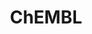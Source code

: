 ---
bigquery: https://console.cloud.google.com/bigquery?p=patents-public-data&d=ebi_chembl&page=dataset
citation: '"The ChEMBL database in 2017." Anna Gaulton, Anne Hersey, Michał Nowotka,
  A Patrícia Bento, Jon Chambers, David Mendez, Prudence Mutowo, Francis Atkinson,
  Louisa J Bellis, Elena Cibrián-Uhalte, Mark Davies, Nathan Dedman, Anneli Karlsson,
  María Paula Magariños, John P Overington, George Papadatos, Ines Smit, Andrew R
  Leach Nucleic acids Research (2017) 45 (Database Issue), D945-D954'
contributors: European Bioinformatics Institute
cost: None
description: ChEMBL Data is a manually curated database of small molecules used in
  drug discovery, including information about existing patented drugs.
documentation: 'schema: https://www.ebi.ac.uk/chembl/db_schema


  '
last_edit: Mon, 04 Apr 2022 19:07:30 GMT
location: https://console.cloud.google.com/marketplace/product/google_patents_public_datasets/chembl
maintained_by: EMBL-EBI, an outstation of European Molecular Biology Laboratory
related_publications: '

  ChEMBL: towards direct deposition of bioassay data.


  Mendez D, Gaulton A, Bento AP, Chambers J, De Veij M, Félix E, Magariños MP, Mosquera
  JF, Mutowo P, Nowotka M, Gordillo-Marañón M, Hunter F, Junco L, Mugumbate G, Rodriguez-Lopez
  M, Atkinson F, Bosc N, Radoux CJ, Segura-Cabrera A, Hersey A, Leach AR.


  — Nucleic Acids Res. 2019; 47(D1):D930-D940. doi: 10.1093/nar/gky1075

  '
schema_fields: '[''rgid'', ''ddd_comment'', ''mechanism_of_action'', ''molecule_type'',
  ''assay_param_id'', ''activity_id'', ''ap_id'', ''assay_organism'', ''domain_type'',
  ''l4'', ''compsyn_id'', ''level5'', ''sequence_md5sum'', ''patent_expire_date'',
  ''level1'', ''alogp'', ''direct_interaction'', ''cell_ontology_id'', ''src_compound_id'',
  ''l2'', ''variant_id'', ''status'', ''l8'', ''chirality'', ''oc_id'', ''warning_id'',
  ''assay_source'', ''source_domain_id'', ''l1'', ''level3'', ''drugind_id'', ''relationship'',
  ''who_name'', ''usan_stem_id'', ''target_type'', ''cell_source_organism'', ''updated_on'',
  ''disease_efficacy'', ''major_class'', ''availability_type'', ''protein_class_desc'',
  ''src_description'', ''level2'', ''helm_notation'', ''relationship_type'', ''confidence'',
  ''ingredient'', ''metref_id'', ''smid'', ''start_position'', ''synonyms'', ''heavy_atoms'',
  ''downgraded'', ''pathway_key'', ''black_box_warning'', ''warning_class'', ''delist_flag'',
  ''acd_logp'', ''previous_company'', ''level1_description'', ''standard_inchi'',
  ''compound_key'', ''nda_type'', ''acd_logd'', ''selectivity_comment'', ''aspect'',
  ''irac_class_id'', ''publication_number'', ''hba'', ''assay_id'', ''psa'', ''protein_class_synonym'',
  ''stat'', ''warning_country'', ''clo_id'', ''res_stem_id'', ''path'', ''value'',
  ''frac_code'', ''mutation'', ''src_id'', ''predbind_id'', ''aromatic_rings'', ''warning_year'',
  ''num_alerts'', ''action_type'', ''chebi_par_id'', ''acd_most_bpka'', ''ro3_pass'',
  ''level4_description'', ''priority'', ''irac_code'', ''doc_type'', ''upper_value'',
  ''qed_weighted'', ''cx_most_bpka'', ''volume'', ''assay_category'', ''bto_id'',
  ''molecular_mechanism'', ''targcomp_id'', ''submission_date'', ''assay_class_id'',
  ''mesh_id'', ''efo_term'', ''therapeutic_flag'', ''drug_product_flag'', ''hrac_code'',
  ''atc_code'', ''enzyme_tid'', ''cl_lincs_id'', ''mc_target_name'', ''full_mwt'',
  ''bao_format'', ''sitecomp_id'', ''dosed_ingredient'', ''curation_comment'', ''rtb'',
  ''binding_site_comment'', ''smarts'', ''assay_tax_id'', ''num_lipinski_ro5_violations'',
  ''max_phase'', ''class_type'', ''assay_cell_type'', ''frac_class_id'', ''withdrawn_country'',
  ''class_level'', ''qudt_units'', ''mol_atc_id'', ''cellosaurus_id'', ''usan_stem'',
  ''first_in_class'', ''potential_duplicate'', ''doi'', ''active_molregno'', ''name'',
  ''type'', ''withdrawn_flag'', ''parenteral'', ''pref_name'', ''prodrug'', ''aidx'',
  ''product_id'', ''entity_id'', ''related_tid'', ''db_source'', ''indication_class'',
  ''molregno'', ''active_ingredient'', ''metabolite_record_id'', ''assay_test_type'',
  ''assay_desc'', ''patent_use_code'', ''targrel_id'', ''issue'', ''confidence_score'',
  ''oral'', ''applicant_full_name'', ''protclasssyn_id'', ''ddd_id'', ''drug_substance_flag'',
  ''l5'', ''go_id'', ''standard_flag'', ''mol_frac_id'', ''l6'', ''dosage_form'',
  ''log_id'', ''result_flag'', ''ddd_value'', ''cell_name'', ''actsm_id'', ''stem'',
  ''l3'', ''level3_description'', ''sequence'', ''first_page'', ''data_validity_comment'',
  ''target_mapping'', ''efo_id'', ''cell_id'', ''full_molformula'', ''warning_description'',
  ''ref_url'', ''strength'', ''abstract'', ''natural_product'', ''job_id'', ''standard_relation'',
  ''cx_logd'', ''normal_range_min'', ''site_name'', ''assay_subcellular_fraction'',
  ''withdrawn_class'', ''standard_type'', ''compound_name'', ''ridx'', ''end_position'',
  ''level2_description'', ''version'', ''mw_freebase'', ''uberon_id'', ''ref_type'',
  ''assay_tissue'', ''mc_target_type'', ''cx_most_apka'', ''homologue'', ''ddd_units'',
  ''mw_monoisotopic'', ''acd_most_apka'', ''comp_class_id'', ''hrac_class_id'', ''met_conversion'',
  ''tissue_id'', ''year'', ''ddd_admr'', ''component_id'', ''updated_by'', ''ref_id'',
  ''uo_units'', ''alert_name'', ''comp_go_id'', ''alert_id'', ''published_units'',
  ''std_act_id'', ''standard_upper_value'', ''species_group_flag'', ''last_page'',
  ''journal'', ''bao_endpoint'', ''alert_set_id'', ''polymer_flag'', ''lle'', ''mol_irac_id'',
  ''tid_fixed'', ''inorganic_flag'', ''who_extra'', ''text_value'', ''drug_record_id'',
  ''molecular_species'', ''annotation'', ''units'', ''mc_organism'', ''published_value'',
  ''co_stem_id'', ''parent_molregno'', ''activity_comment'', ''prod_pat_id'', ''l7'',
  ''component_synonym'', ''protein_class_id'', ''set_name'', ''mc_target_accession'',
  ''domain_name'', ''relationship_desc'', ''molsyn_id'', ''enzyme_name'', ''sei'',
  ''tid'', ''warning_type'', ''cell_source_tax_id'', ''withdrawn_year'', ''num_ro5_violations'',
  ''isoform'', ''pathway_id'', ''creation_date'', ''met_comment'', ''mol_hrac_id'',
  ''cx_logp'', ''as_id'', ''parameter_value'', ''route'', ''hbd_lipinski'', ''published_type'',
  ''mecref_id'', ''pchembl_value'', ''accession'', ''topical'', ''last_active'', ''toid'',
  ''substrate_record_id'', ''src_short_name'', ''compd_id'', ''usan_stem_definition'',
  ''hba_lipinski'', ''assay_strain'', ''component_type'', ''hbd'', ''site_residues'',
  ''target_desc'', ''curated_by'', ''biocomp_id'', ''country'', ''tbl'', ''approval_date'',
  ''title'', ''parent_id'', ''parent_go_id'', ''cpd_str_alert_id'', ''db_version'',
  ''structure_type'', ''assay_type'', ''formulation_id'', ''definition'', ''mechanism_comment'',
  ''domain_description'', ''short_name'', ''source'', ''domain_id'', ''mec_id'', ''activity_count'',
  ''authors'', ''published_relation'', ''patent_id'', ''ass_cls_map_id'', ''met_id'',
  ''doc_id'', ''standard_inchi_key'', ''parameter_type'', ''organism'', ''bei'', ''description'',
  ''canonical_smiles'', ''src_assay_id'', ''entity_type'', ''usan_substem'', ''first_approval'',
  ''syn_type'', ''idx'', ''standard_value'', ''site_id'', ''stem_class'', ''level4'',
  ''cell_description'', ''cell_source_tissue'', ''mesh_heading'', ''le'', ''orig_description'',
  ''molfile'', ''mc_tax_id'', ''withdrawn_reason'', ''indref_id'', ''parent_type'',
  ''tax_id'', ''caloha_id'', ''cidx'', ''pubmed_id'', ''trade_name'', ''company'',
  ''standard_units'', ''innovator_company'', ''chembl_id'', ''patent_no'', ''relation'',
  ''prediction_method'', ''ad_type'', ''standard_text_value'', ''warnref_id'', ''max_phase_for_ind'',
  ''normal_range_max'', ''comments'', ''research_stem'', ''bao_id'', ''usan_year'',
  ''label'', ''subgroup'', ''record_id'']'
shortname: chembl
tags:
- biotechnology
- health
- chemical
- bioinformatics
- medical
terms_of_use: CC BY-SA 3.0
title: ChEMBL
uuid: e232a192-965c-4ec9-904c-155b6dfe56c5
---